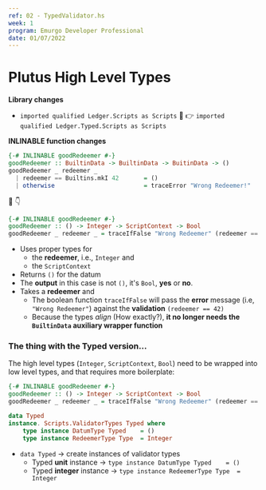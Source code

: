 ```yaml
---
ref: 02 - TypedValidator.hs
week: 1
program: Emurgo Developer Professional
date: 01/07/2022
---
```


# Plutus High Level Types

**Library changes**
- `imported qualified Ledger.Scripts as Scripts` 🤖 👉  `imported qualified Ledger.Typed.Scripts as Scripts`


**INLINABLE function changes**
```Haskell
{-# INLINABLE goodRedeemer #-}
goodRedeemer :: BuiltinData -> BuiltinData -> BuitinData -> ()
goodRedeemer _ redeemer _
  | redeemer == Builtins.mkI 42       = ()
  | otherwise                         = traceError "Wrong Redeemer!"
```
🤖 👇 
```Haskell
{-# INLINABLE goodRedeemer #-}
goodRedeemer :: () -> Integer -> ScriptContext -> Bool
goodRedeemer _ redeemer _ = traceIfFalse "Wrong Redeemer" (redeemer == 42)
```
- Uses proper types for 
    - the **redeemer**, i.e., `Integer` and 
    - the `ScriptContext`
- Returns `()` for the datum 
- The **output** in this case is not `()`, it's `Bool`, **yes** or **no**.
- Takes a **redeemer** and 
    - The boolean function `traceIfFalse` will pass the **error** message (i.e, `"Wrong Redeemer"`) against the **validation** `(redeemer == 42)`
    - Because the types *align* (How exactly?), **it no longer needs the `BuiltinData` auxiliary wrapper function**

### The thing with the Typed version...

The high level types (`Integer`, `ScriptContext`, `Bool`) need to be wrapped into low level types, and that requires more boilerplate:

```Haskell
{-# INLINABLE goodRedeemer #-}
goodRedeemer :: () -> Integer -> ScriptContext -> Bool
goodRedeemer _ redeemer _ = traceIfFalse "Wrong Redeemer" (redeemer == 42)

data Typed
instance. Scripts.ValidatorTypes Typed where
    type instance DatumType Typed    = ()
    type instance RedeemerType Type  = Integer
```
- `data Typed` -> create instances of validator types
    - Typed **unit** instance -> `type instance DatumType Typed    = ()`
    - Typed **integer** instance -> `type instance RedeemerType Type  = Integer`

